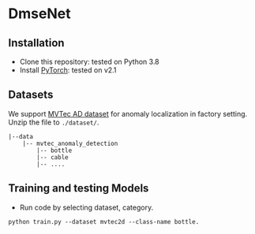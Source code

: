 # DmseNet
## Installation
- Clone this repository: tested on Python 3.8
- Install [PyTorch](http://pytorch.org/): tested on v2.1

## Datasets
We support [MVTec AD dataset](https://www.mvtec.com/de/unternehmen/forschung/datasets/mvtec-ad/) for anomaly localization in factory setting.
Unzip the file to `./dataset/`.
```
|--data
    |-- mvtec_anomaly_detection
        |-- bottle
        |-- cable
        |-- ....
```
## Training and testing Models
- Run code by selecting dataset, category.
```
python train.py --dataset mvtec2d --class-name bottle.
```
